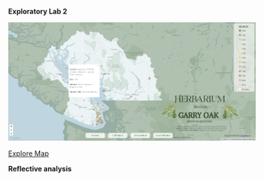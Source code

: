<b>Exploratory Lab 2</b>

![alt text](https://github.com/emilyec/exploratory-lab-2/blob/969d1c3b89991fdb0ee3973f5ae679c581035bbb/screenshot.PNG "Screenshot")

<a href="https://emilyec.github.io/exploratory-lab-2/herbarium-web" target="_blank">Explore Map</a>

<b>Reflective analysis</b>

